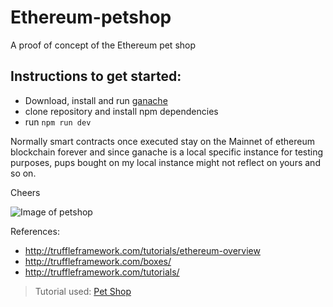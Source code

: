 # Ethereum-petshop
A proof of concept of the Ethereum pet shop

## Instructions to get started:
- Download, install and run [ganache](http://truffleframework.com/ganache/)
- clone repository and install npm dependencies
- run ``npm run dev``

Normally smart contracts once executed stay on the Mainnet of ethereum blockchain forever and since ganache is a local specific instance for testing purposes, pups bought on my local instance might not reflect on yours and so on.

Cheers

![Image of petshop](https://image-store.slidesharecdn.com/0e1fab56-703e-4ad7-a777-b279bcfcd235-original.png)

References:
- http://truffleframework.com/tutorials/ethereum-overview
- http://truffleframework.com/boxes/
- http://truffleframework.com/tutorials/
> Tutorial used: [Pet Shop](http://truffleframework.com/tutorials/pet-shop)
